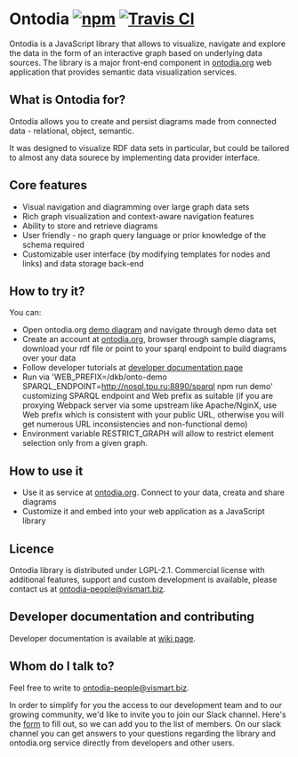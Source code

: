 # Ontodia [![npm](https://img.shields.io/npm/v/ontodia.svg)](https://www.npmjs.com/package/ontodia) [![Travis CI](https://img.shields.io/travis/ontodia-org/ontodia.svg)](https://travis-ci.org/ontodia-org/ontodia) #

Ontodia is a JavaScript library that allows to visualize, navigate and explore the data in the form of an interactive graph based on underlying data sources. The library is a major front-end component in <a href="http://ontodia.org">ontodia.org</a> web application that provides semantic data visualization services.

## What is Ontodia for?

Ontodia allows you to create and persist diagrams made from connected data - relational, object, semantic.

It was designed to visualize RDF data sets in particular, but could be tailored to almost any data sourece by implementing data provider interface.  

## Core features

- Visual navigation and diagramming over large graph data sets
- Rich graph visualization and context-aware navigation features  
- Ability to store and retrieve diagrams
- User friendly - no graph query language or prior knowledge of the schema required
- Customizable user interface (by modifying templates for nodes and links) and data storage back-end 

## How to try it?

You can: 
- Open ontodia.org [demo diagram](http://app.ontodia.org/diagram?sharedDiagram=49689f29-82bc-405d-b5f6-33507f1c1444) and navigate through demo data set
- Create an account at [ontodia.org](http://app.ontodia.org/register), browser through sample diagrams, download your rdf file or point to your sparql endpoint to build diagrams over your data
- Follow developer tutorials at [developer documentation page](https://github.com/ontodia-org/ontodia/wiki)
- Run via 'WEB_PREFIX=/dkb/onto-demo SPARQL_ENDPOINT=http://nosql.tpu.ru:8890/sparql npm run demo' customizing SPARQL endpoint and Web prefix as suitable (if you are proxying Webpack server via some upstream like Apache/NginX, use Web prefix which is consistent with your public URL, otherwise you will get numerous URL inconsistencies and non-functional demo)
- Environment variable RESTRICT_GRAPH will allow to restrict element selection only from a given graph.

## How to use it

- Use it as service at [ontodia.org](http://ontodia.org). Connect to your data, creata and share diagrams
- Customize it and embed into your web application as a JavaScript library

## Licence

Ontodia library is distributed under LGPL-2.1. Commercial license with additional features, support and custom development is available, please contact us at [ontodia-people@vismart.biz](ontodia-people@vismart.biz).   


## Developer documentation and contributing

Developer documentation is available at [wiki page](https://github.com/ontodia-org/ontodia/wiki).

## Whom do I talk to? ###

Feel free to write to [ontodia-people@vismart.biz](mailto:ontodia-people@vismart.biz).

In order to simplify for you the access to our development team and to our growing community, we'd like to invite you to join our Slack channel. Here's the [form](https://goo.gl/forms/mfKFRRNU9ToHxGGM2) to fill out, so we can add you to the list of members. On our slack channel you can get answers to your questions regarding the library and ontodia.org service directly from developers and other users.
